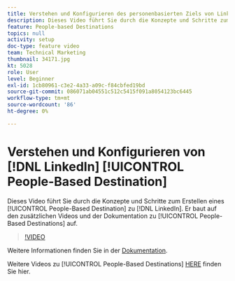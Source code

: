 ```yaml
---
title: Verstehen und Konfigurieren des personenbasierten Ziels von LinkedIn
description: Dieses Video führt Sie durch die Konzepte und Schritte zum Erstellen eines personenbasierten Ziels für LinkedIn. Er baut auf den zusätzlichen Videos und der Dokumentation zu personenbasierten Zielen auf.
feature: People-based Destinations
topics: null
activity: setup
doc-type: feature video
team: Technical Marketing
thumbnail: 34171.jpg
kt: 5028
role: User
level: Beginner
exl-id: 1cb80961-c3e2-4a33-a09c-f84cbfed19bd
source-git-commit: 086071ab04551c512c5415f091a8054123bc6445
workflow-type: tm+mt
source-wordcount: '86'
ht-degree: 0%

---
```


# Verstehen und Konfigurieren von [!DNL LinkedIn] [!UICONTROL People-Based Destination]

Dieses Video führt Sie durch die Konzepte und Schritte zum Erstellen eines [!UICONTROL People-Based Destination] zu [!DNL LinkedIn]. Er baut auf den zusätzlichen Videos und der Dokumentation zu [!UICONTROL People-Based Destinations] auf.

>[!VIDEO](https://video.tv.adobe.com/v/34171/?quality=12)

Weitere Informationen finden Sie in der [Dokumentation](https://experienceleague.adobe.com/docs/audience-manager/user-guide/features/destinations/people-based/people-based-destinations-overview.html).

Weitere Videos zu [!UICONTROL People-Based Destinations] [HERE](https://adobe.ly/aamlearnpbd) finden Sie hier.
